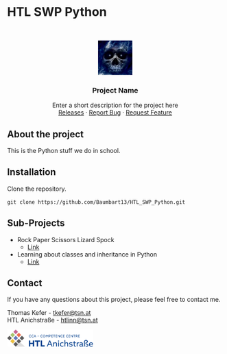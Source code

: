 # HTL SWP Python

<br/>
<p align="center">
  <a href="https://htl-anichstrasse.tirol">
    <img src=".github/baumi.png" alt="Logo" width="80" height="80">
  </a>

  <h3 align="center">Project Name</h3>

  <p align="center">
    Enter a short description for the project here
    <br/>
    <a href="https://github.com/baumbart13/HTL_SWP_Python/releases">Releases</a>
    ·
    <a href="https://github.com/baumbart13/HTL_SWP_Python/issues">Report Bug</a>
    ·
    <a href="https://github.com/baumbart13/HTL_SWP_Python/issues">Request Feature</a>
  </p>
</p>

## About the project

This is the Python stuff we do in school.

## Installation

Clone the repository.
```
git clone https://github.com/Baumbart13/HTL_SWP_Python.git
```

## Sub-Projects

- Rock Paper Scissors Lizard Spock
   - [Link](./src/Baumbart13/RPS#schere-stein-papier-echse-spock)
- Learning about classes and inheritance in Python
   - [Link](./src/Baumbart13/Firma#Programmiere-in-Python)

## Contact

If you have any questions about this project, please feel free to contact me.

Thomas Kefer - tkefer@tsn.at<br>
HTL Anichstraße - htlinn@tsn.at

<a href="https://htl-anichstrasse.tirol" target="_blank"><img src=".github/htl-anichstrasse-logo.svg" width="200px"></a>

